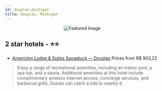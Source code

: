 ```yaml
---
id: douglas-michigan
title: Douglas, Michigan
---
```


<center><img src="https://i.travelapi.com/hotels/1000000/570000/561500/561452/0e3ee9d8_z.jpg" alt="Featured Image" /></center>


##  2 star hotels - ⭐️⭐️

-    [AmericInn Lodge & Suites Saugatuck — Douglas](https://us.hurb.com/hotels/douglas/americinn-lodge-suites-saugatuck-douglas-JNP-JP776670?cmp=18055) Prices from R$ 903,22
   > Enjoy a range of recreational amenities, including an indoor pool, a spa tub, and a sauna. Additional amenities at this hotel include complimentary wireless Internet access, concierge services, and barbecue grills. Guests can catch a ride to nearby d
